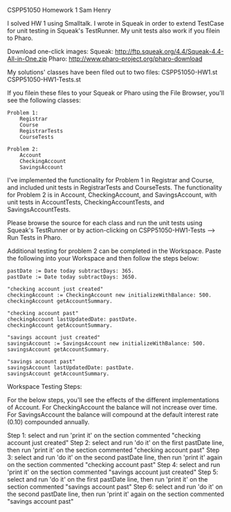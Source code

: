 CSPP51050
Homework 1
Sam Henry

I solved HW 1 using Smalltalk. I wrote in Squeak in order to extend TestCase for unit testing in Squeak's TestRunner. My unit tests also work if you filein to Pharo.

Download one-click images:
	Squeak: http://ftp.squeak.org/4.4/Squeak-4.4-All-in-One.zip
	Pharo: 	http://www.pharo-project.org/pharo-download 

My solutions' classes have been filed out to two files:
	CSPP51050-HW1.st
	CSPP51050-HW1-Tests.st

If you filein these files to your Squeak or Pharo using the File Browser, you'll see the following classes:

	Problem 1:
		Registrar
		Course
		RegistrarTests
		CourseTests

	Problem 2:
		Account
		CheckingAccount
		SavingsAccount

I've implemented the functionality for Problem 1 in Registrar and Course, and included unit tests in RegistrarTests and CourseTests. The functionality for Problem 2 is in Account, CheckingAccount, and SavingsAccount, with unit tests in AccountTests, CheckingAccountTests, and SavingsAccountTests. 

Please browse the source for each class and run the unit tests using Squeak's TestRunner or by action-clicking on CSPP51050-HW1-Tests --> Run Tests in Pharo.

Additional testing for problem 2 can be completed in the Workspace. Paste the following into your Workspace and then follow the steps below:

	pastDate := Date today subtractDays: 365.
	pastDate := Date today subtractDays: 3650.

	"checking account just created"
	checkingAccount := CheckingAccount new initializeWithBalance: 500.
	checkingAccount getAccountSummary.

	"checking account past"
	checkingAccount lastUpdatedDate: pastDate.
	checkingAccount getAccountSummary.

	"savings account just created"
	savingsAccount := SavingsAccount new initializeWithBalance: 500.
	savingsAccount getAccountSummary.

	"savings account past"
	savingsAccount lastUpdatedDate: pastDate.
	savingsAccount getAccountSummary.

Workspace Testing Steps:

For the below steps, you'll see the effects of the different implementations of Account. For CheckingAccount the balance will not increase over time. For SavingsAccount the balance will compound at the default interest rate (0.10) compounded annually.

Step 1: select and run 'print it' on the section commented "checking account just created"
Step 2: select and run 'do it' on the first pastDate line, then run 'print it' on the section commented "checking account past"
Step 3: select and run 'do it' on the second pastDate line, then run 'print it' again on the section commented "checking account past"
Step 4: select and run 'print it' on the section commented "savings account just created"
Step 5: select and run 'do it' on the first pastDate line, then run 'print it' on the section commented "savings account past"
Step 6: select and run 'do it' on the second pastDate line, then run 'print it' again on the section commented "savings account past"
